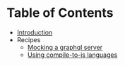 # Table of Contents

* [Introduction](/README.md)
* Recipes
  * [Mocking a graphql server](/docs/recipes/mocking-a-graphql-server.md)
  * [Using compile-to-js languages](/docs/recipes/using-compile-to-js-languages.md)
